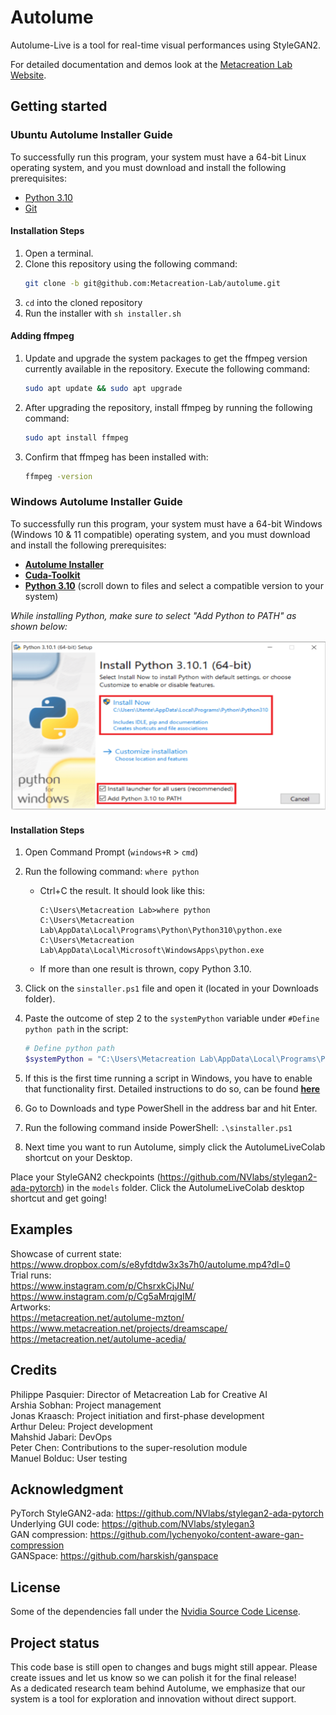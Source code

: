 # Autolume

Autolume-Live is a tool for real-time visual performances using StyleGAN2.

For detailed documentation and demos look at the [Metacreation Lab Website](https://www.metacreation.net/autolume).

## Getting started
### Ubuntu Autolume Installer Guide
To successfully run this program, your system must have a 64-bit Linux operating system, and you must download and install the following prerequisites:
- [Python 3.10](https://www.python.org/downloads/)
- [Git](https://git-scm.com/)

#### Installation Steps

1. Open a terminal.
2. Clone this repository using the following command:
   ```bash
   git clone -b git@github.com:Metacreation-Lab/autolume.git
   ```
3. `cd` into the cloned repository
4. Run the installer with `sh installer.sh`

#### Adding ffmpeg

1. Update and upgrade the system packages to get the ffmpeg version currently available in the repository. Execute the following command:
   ```bash
   sudo apt update && sudo apt upgrade
   ```
2. After upgrading the repository, install ffmpeg by running the following command:
   ```bash
   sudo apt install ffmpeg
   ```
3. Confirm that ffmpeg has been installed with:
   ```bash
   ffmpeg -version
   ```

### Windows Autolume Installer Guide

To successfully run this program, your system must have a 64-bit Windows (Windows 10 & 11 compatible) operating system, and you must download and install the following prerequisites:

- **[Autolume Installer](sinstaller.ps1)**
- **[Cuda-Toolkit](https://developer.nvidia.com/cuda-11-7-0-download-archive)**
- **[Python 3.10](https://www.python.org/downloads/release/python-3100/)** (scroll down to files and select a compatible version to your system)

*While installing Python, make sure to select "Add Python to PATH" as shown below:*

![Add Python to PATH](images/python-install.png)

#### Installation Steps

1. Open Command Prompt (`windows+R` > `cmd`)
2. Run the following command: `where python`
   - Ctrl+C the result. It should look like this:
     ```
     C:\Users\Metacreation Lab>where python
     C:\Users\Metacreation Lab\AppData\Local\Programs\Python\Python310\python.exe
     C:\Users\Metacreation Lab\AppData\Local\Microsoft\WindowsApps\python.exe
     ```
   - If more than one result is thrown, copy Python 3.10.

3. Click on the `sinstaller.ps1` file and open it (located in your Downloads folder).
4. Paste the outcome of step 2 to the `systemPython` variable under `#Define python path` in the script:
   ```powershell
   # Define python path
   $systemPython = "C:\Users\Metacreation Lab\AppData\Local\Programs\Python\Python310\python.exe"
   ```

5. If this is the first time running a script in Windows, you have to enable that functionality first. Detailed instructions to do so, can be found **[here](https://medium.com/@dfarkhod/how-to-enable-powershell-script-execution-in-windows-10-49f2b182649d)**

6. Go to Downloads and type PowerShell in the address bar and hit Enter.
7. Run the following command inside PowerShell: `.\sinstaller.ps1`
8. Next time you want to run Autolume, simply click the AutolumeLiveColab shortcut on your Desktop.

Place your StyleGAN2 checkpoints (https://github.com/NVlabs/stylegan2-ada-pytorch) in the `models` folder.
Click the AutolumeLiveColab desktop shortcut and get going!

## Examples

Showcase of current state: https://www.dropbox.com/s/e8yfdtdw3x3s7h0/autolume.mp4?dl=0 \
Trial runs:\
    https://www.instagram.com/p/ChsrxkCjJNu/ \
    https://www.instagram.com/p/Cg5aMrqjgIM/ \
Artworks: \
    https://metacreation.net/autolume-mzton/ \
    https://www.metacreation.net/projects/dreamscape/ \
    https://metacreation.net/autolume-acedia/ 

## Credits
Philippe Pasquier: Director of Metacreation Lab for Creative AI \
Arshia Sobhan: Project management \
Jonas Kraasch: Project initiation and first-phase development \
Arthur Deleu: Project development \
Mahshid Jabari: DevOps \
Peter Chen: Contributions to the super-resolution module \
Manuel Bolduc: User testing

## Acknowledgment
PyTorch StyleGAN2-ada: https://github.com/NVlabs/stylegan2-ada-pytorch \
Underlying GUI code: https://github.com/NVlabs/stylegan3 \
GAN compression: https://github.com/lychenyoko/content-aware-gan-compression \
GANSpace: https://github.com/harskish/ganspace

## License
Some of the dependencies fall under the [Nvidia Source Code License](https://github.com/NVlabs/stylegan3/blob/main/LICENSE.txt).

## Project status
This code base is still open to changes and bugs might still appear. Please create issues and let us know so we can polish it for the final release! \
As a dedicated research team behind Autolume, we emphasize that our system is a tool for exploration and innovation without direct support.
